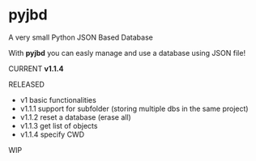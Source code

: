 # pyjbd
A very small Python JSON Based Database

With **pyjbd** you can easly manage and use a database using JSON file!

CURRENT
<b>v1.1.4</b>

RELEASED
 - v1 basic functionalities
 - v1.1.1 support for subfolder (storing multiple dbs in the same project)
 - v1.1.2 reset a database (erase all)
 - v1.1.3 get list of objects
 - v1.1.4 specify CWD

WIP

